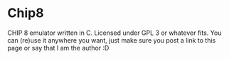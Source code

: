 Chip8
=====

CHIP 8 emulator written in C. Licensed under GPL 3 or whatever fits. You can (re)use it anywhere you want, just make sure you post a link to this page or say that I am the author :D
